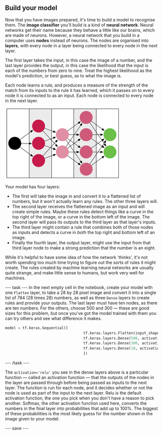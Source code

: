 ## Build your model

Now that you have images prepared, it's time to build a model to recognise them. The **image classifier** you'll build is a kind of **neural network**. Neural networks get their name because they behave a little like our brains, which are made of neurons. However, a neural network that you build in a computer uses **nodes** instead of neurons. The nodes are organised into **layers**, with every node in a layer being connected to every node in the next layer. 

The first layer takes the input, in this case the image of a number, and the last layer provides the output, in this case the likelihood that the input is each of the numbers from zero to nine. Treat the highest likelihood as the model's prediction, or best guess, as to what the image is.

Each node learns a rule, and produces a measure of the strength of the match from its inputs to the rule it has learned, which it passes on to every node it is connected to as an input. Each node is connected to every node in the next layer.

![A single black circle connected by arrows to each circle in a column of three pink circles. Each of those circles is in turn connected by arrows to both circles in a column of two pink circles, each of which is connected by arrows to all of the circles in a column of four pink circles. Finally, those four circles are connected by arrows to two green circles.](images/neural_network_diagram.png)

Your model has four layers:

  + The first will take the image in and convert it to a flattened list of numbers, but it won't actually learn any rules. The other three layers will. 
  + The second layer receives the flattened image as an input and will create simple rules. Maybe these rules detect things like a curve in the top right of the image, or a curve in the bottom left of the image. The second layer will pass its outputs to the third layer as that layer's inputs. 
  + The third layer might contain a rule that combines both of those nodes as inputs and detects a curve in *both* the top right and bottom left of an image. 
  + Finally the fourth layer, the output layer, might use the input from that third layer node to make a strong prediction that the number is an eight. 
  
While it's helpful to have some idea of how the network 'thinks', it's not worth spending too much time trying to figure out the sorts of rules it might create. The rules created by machine learning neural networks are usually quite strange, and make little sense to humans, but work very well for machines. 

--- task ---
In the next empty cell in the notebook, create your model with one `Flatten` layer, to take a 28 by 28 pixel image and convert it into a single list of 784 (28 times 28) numbers, as well as three `Dense` layers to create rules and provide your outputs. The last layer must have ten nodes, as there are ten numbers. For the others, choose 500 and 300 — these are good sizes for this problem, but once you've got the model trained with them you can try others and see what difference it makes.

```python
model = tf.keras.Sequential([
                                    tf.keras.layers.Flatten(input_shape=(28,28)),
                                    tf.keras.layers.Dense(500, activation='relu'),
                                    tf.keras.layers.Dense(300, activation='relu'),
                                    tf.keras.layers.Dense(10, activation= 'softmax')
                                    ])
```

--- /task ---

The `activation='relu'` you see in the dense layers above is a particular function — called an activation function — that the outputs of the nodes in the layer are passed through before being passed as inputs to the next layer. The function is run for each node, and it decides whether or not the node is used as part of the input to the next layer. Relu is the default activation function, the one you pick when you don't have a reason to pick another. Softmax, the other activation function used here, converts the numbers in the final layer into probabilities that add up to 100%. The biggest of these probabilities is the most likely guess for the number shown in the image given to your model.

--- save ---
